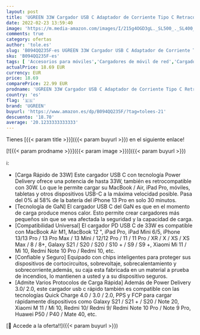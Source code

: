 ```yaml
---
layout: post
title: 'UGREEN 33W Cargador USB C Adaptador de Corriente Tipo C Retracompatible 30W 20W Cargador GAN PD con PPS Compatible con iPhone 13/12/SE/X Galaxy S21/S20 Xiaomi Mi11/Mi10/Redmi 10 iPad Pro MacBook Air'
date: 2022-02-23 13:59:40
image: 'https://m.media-amazon.com/images/I/215g4OGD3gL._SL500_._SL400_.jpg'
comments: true
category: ofertas
author: 'tole.es'
slug: 'B094QQ235F-es UGREEN 33W Cargador USB C Adaptador de Corriente Tipo C...'
sku: 'B094QQ235F-es'
tags: [ 'Accesorios para móviles','Cargadores de móvil de red','Cargadores para móviles','Comunicación móvil y accesorios','Electrónica','ipad','iphone','ugreen', ]
actualPrice: 18.69 EUR
currency: EUR
price: 18.69
comparePrice: 22.99 EUR
prodname: 'UGREEN 33W Cargador USB C Adaptador de Corriente Tipo C Retracompatible 30W 20W Cargador GAN PD con PPS Compatible con iPhone 13/12/SE/X Galaxy S21/S20 Xiaomi Mi11/Mi10/Redmi 10 iPad Pro MacBook Air'
country: 'es'
flag: '🇪🇸'
brand: 'UGREEN'
buyurl: 'https://www.amazon.es/dp/B094QQ235F/?tag=tolees-21'
descuento: '18.70'
average: '20.1233333333333'
---
```


Tienes [{{< param title >}}]({{< param buyurl >}}) en el siguiente enlace!

[![{{< param prodname >}}]({{< param image >}})]({{< param buyurl >}})

ℹ️:

- [Carga Rápido de 33W] Este cargador USB C con tecnología Power Delivery ofrece una potencia de hasta 33W, también es retrocompatible con 30W. Lo que le permite cargar su MacBook / Air, iPad Pro, móviles, tabletas y otros dispositivos USB-C a la máxima velocidad posible. Pasa del 0% al 58% de la batería del iPhone 13 Pro en solo 30 minutos.
- [Tecnología de GaN] El cargador USB C del GaN es que en el momento de carga produce menos calor. Esto permite crear cargadores más pequeños sin que se vea afectada la seguridad y la capacidad de carga.
- [Compatibilidad Universal] El cargador PD USB C de 33W es compatible con MacBook Air M1, MacBook 12 ", iPad Pro, iPad Mini 6/5, iPhone 13/13 Pro / 13 Pro Max / 13 Mini / 12/12 Pro / 11 / 11 Pro / XR / X / XS / XS Max / 8 / 8+, Galaxy S21 / S20 / S20 / S10 + / S9 / S9 +, Xiaomi Mi 11 / Mi 10, Redmi Note 10 Pro / Redmi 10, etc.
- [Confiable y Seguro] Equipado con chips inteligentes para proteger sus dispositivos de cortocircuitos, sobrevoltaje, sobrecalentamiento y sobrecorriente,además, su caja esta fabricada en un material a prueba de incendios, lo mantienen a usted y a su dispositivo seguros.
- [Admite Varios Protocolos de Carga Rápida] Además de Power Delivery 3.0/ 2.0, este cargador usb c rápido también es compatible con las tecnologías Quick Charge 4.0 / 3.0 / 2.0, PPS y FCP para cargar rápidamente dispositivos como Galaxy S21 / S21 + / S20 / Note 20, Xiaomi M 11 / Mi 10, Redmi 10/ Redmi 9/ Redmi Note 10 Pro / Note 9 Pro, Huawei P50 / P40 / Mate 40, etc.

[🛒 Accede a la oferta!!]({{< param buyurl >}})
